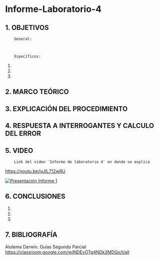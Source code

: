 # Informe-Laboratorio-4

## 1. OBJETIVOS
 
        General: 



        Específicos: 
 
1. 
        
2. 
        
3. 

## 2. MARCO TEÓRICO


## 3. EXPLICACIÓN DEL PROCEDIMIENTO


## 4. RESPUESTA A INTERROGANTES Y CALCULO DEL ERROR


## 5. VIDEO

        Link del video ¨Informe de laboratorio 4¨ en donde se explica 
 
 https://youtu.be/iyJIL712wRU
 
[![Presentación Informe 1](https://img.youtube.com/vi/iyJIL712wRU/0.jpg)](https://www.youtube.com/watch?v=iyJIL712wRU)

## 6. CONCLUSIONES

   1. 
   2. 
        
   3. 
        


## 7. BIBLIOGRAFÍA

Alulema Darwin. Guías Segundo Parcial https://classroom.google.com/w/NDEyOTg4NDk2MDQx/t/all
